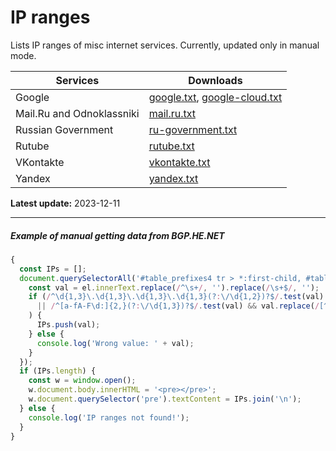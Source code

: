 # IP ranges

Lists IP ranges of misc internet services. Currently, updated only in manual mode.

| Services                  | Downloads                                                                                                                                                                                  |
| ------------------------- | ------------------------------------------------------------------------------------------------------------------------------------------------------------------------------------------ |
| Google                    | [google.txt](https://raw.githubusercontent.com/vattik/ipranges/main/google/google.txt), [google-cloud.txt](https://raw.githubusercontent.com/vattik/ipranges/main/google/google-cloud.txt) |
| Mail.Ru and Odnoklassniki | [mail.ru.txt](https://raw.githubusercontent.com/vattik/ipranges/main/mail.ru/mail.ru.txt)                                                                                                  |
| Russian Government        | [ru-government.txt](https://raw.githubusercontent.com/vattik/ipranges/main/ru-government/ru-government.txt)                                                                                |
| Rutube                    | [rutube.txt](https://raw.githubusercontent.com/vattik/ipranges/main/rutube/rutube.txt)                                                                                                     |
| VKontakte                 | [vkontakte.txt](https://raw.githubusercontent.com/vattik/ipranges/main/vkontakte/vkontakte.txt)                                                                                            |
| Yandex                    | [yandex.txt](https://raw.githubusercontent.com/vattik/ipranges/main/yandex/yandex.txt)                                                                                                     |

**Latest update:** 2023-12-11

---

##### Example of manual getting data from BGP.HE.NET

```javascript
{
  const IPs = [];
  document.querySelectorAll('#table_prefixes4 tr > *:first-child, #table_prefixes6 tr > *:first-child').forEach(function(el){
    const val = el.innerText.replace(/^\s+/, '').replace(/\s+$/, '');
    if (/^\d{1,3}\.\d{1,3}\.\d{1,3}\.\d{1,3}(?:\/\d{1,2})?$/.test(val) // IPv4
      || /^[a-fA-F\d:]{2,}(?:\/\d{1,3})?$/.test(val) && val.replace(/[^:]/g, '').length > 1 // IPv6
    ) {
      IPs.push(val);
    } else {
      console.log('Wrong value: ' + val);
    }
  });
  if (IPs.length) {
    const w = window.open();
    w.document.body.innerHTML = '<pre></pre>';
    w.document.querySelector('pre').textContent = IPs.join('\n');
  } else {
    console.log('IP ranges not found!');
  }
}
```
